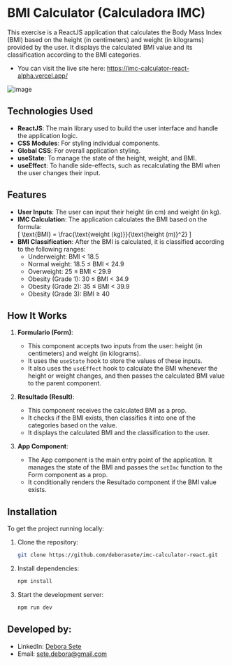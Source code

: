 # BMI Calculator (Calculadora IMC)

This exercise is a ReactJS application that calculates the Body Mass Index (BMI) based on the height (in centimeters) and weight (in kilograms) provided by the user. It displays the calculated BMI value and its classification according to the BMI categories.

- You can visit the live site here: https://imc-calculator-react-alpha.vercel.app/
  
![image](https://github.com/user-attachments/assets/e7eadd02-d357-45d7-bacd-f8b8af2d0dd9)



## Technologies Used

- **ReactJS**: The main library used to build the user interface and handle the application logic.
- **CSS Modules**: For styling individual components.
- **Global CSS**: For overall application styling.
- **useState**: To manage the state of the height, weight, and BMI.
- **useEffect**: To handle side-effects, such as recalculating the BMI when the user changes their input.

## Features

- **User Inputs**: The user can input their height (in cm) and weight (in kg).
- **IMC Calculation**: The application calculates the BMI based on the formula:  
  \[ \text{BMI} = \frac{\text{weight (kg)}}{\text{height (m)}^2} \]
- **BMI Classification**: After the BMI is calculated, it is classified according to the following ranges:
  - Underweight: BMI < 18.5
  - Normal weight: 18.5 ≤ BMI < 24.9
  - Overweight: 25 ≤ BMI < 29.9
  - Obesity (Grade 1): 30 ≤ BMI < 34.9
  - Obesity (Grade 2): 35 ≤ BMI < 39.9
  - Obesity (Grade 3): BMI ≥ 40

## How It Works

1. **Formulario (Form)**: 
   - This component accepts two inputs from the user: height (in centimeters) and weight (in kilograms).
   - It uses the `useState` hook to store the values of these inputs.
   - It also uses the `useEffect` hook to calculate the BMI whenever the height or weight changes, and then passes the calculated BMI value to the parent component.

2. **Resultado (Result)**: 
   - This component receives the calculated BMI as a prop.
   - It checks if the BMI exists, then classifies it into one of the categories based on the value.
   - It displays the calculated BMI and the classification to the user.

3. **App Component**: 
   - The App component is the main entry point of the application. It manages the state of the BMI and passes the `setImc` function to the Form component as a prop.
   - It conditionally renders the Resultado component if the BMI value exists.


## Installation

To get the project running locally:

1. Clone the repository:
   ```bash
   git clone https://github.com/deborasete/imc-calculator-react.git

2. Install dependencies:
   ```bash
   npm install

3. Start the development server:
   ```bash
   npm run dev

## Developed by:  


- LinkedIn: [Debora Sete](https://www.linkedin.com/in/debora-sete/)
- Email: [sete.debora@gmail.com](mailto:sete.debora@gmail.com)


